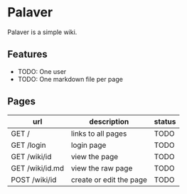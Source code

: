 # Palaver

Palaver is a simple wiki.

## Features

-   TODO: One user
-   TODO: One markdown file per page

## Pages

| url             | description             | status |
| --------------- | ----------------------- | ------ |
| GET /           | links to all pages      | TODO   |
| GET /login      | login page              | TODO   |
| GET /wiki/id    | view the page           | TODO   |
| GET /wiki/id.md | view the raw page       | TODO   |
| POST /wiki/id   | create or edit the page | TODO   |
